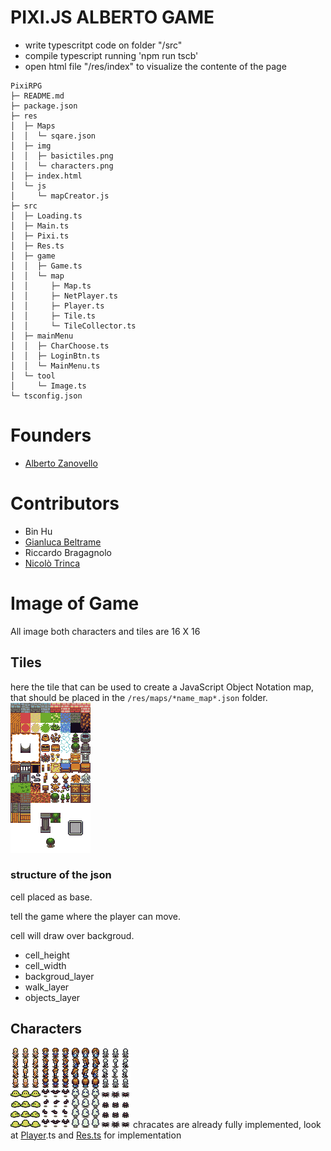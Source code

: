 # PIXI.JS ALBERTO GAME
* write typescritpt code on folder "/src"
* compile typescript running 'npm run tscb'
* open html file "/res/index" to visualize the contente of the page


```
PixiRPG
├─ README.md
├─ package.json
├─ res
│  ├─ Maps
│  │  └─ sqare.json
│  ├─ img
│  │  ├─ basictiles.png
│  │  └─ characters.png
│  ├─ index.html
│  └─ js
│     └─ mapCreator.js
├─ src
│  ├─ Loading.ts
│  ├─ Main.ts
│  ├─ Pixi.ts
│  ├─ Res.ts
│  ├─ game
│  │  ├─ Game.ts
│  │  └─ map
│  │     ├─ Map.ts
│  │     ├─ NetPlayer.ts
│  │     ├─ Player.ts
│  │     ├─ Tile.ts
│  │     └─ TileCollector.ts
│  ├─ mainMenu
│  │  ├─ CharChoose.ts
│  │  ├─ LoginBtn.ts
│  │  └─ MainMenu.ts
│  └─ tool
│     └─ Image.ts
└─ tsconfig.json

```


# Founders
* [Alberto Zanovello](https://github.com/ZanovelloAlberto/)

# Contributors
* Bin Hu
* [Gianluca Beltrame](https://github.com/GianlucaBeltrame)
* Riccardo Bragagnolo
* [Nicolò Trinca](https://github.com/nikxtr)


# Image of Game
All image both characters and tiles are 16 X 16 
## Tiles
here the tile that can be used to create a JavaScript Object Notation map, 
that should be placed in the ```/res/maps/*name_map*.json``` folder.
<img src="res/img/basictiles.png"></img>
### structure of the json

<p>cell placed as base.</p>
<p>tell the game where the player can move.</p>
<p>cell will draw over backgroud.</p>



* cell_height
* cell_width 
* backgroud_layer   
* walk_layer        
* objects_layer     





## Characters
<img src="res/img/characters.png"></img>
chracates are already fully implemented, look at [Player](src/Res.ts).ts and [Res.ts](src/game/map/Player.ts) for implementation 


